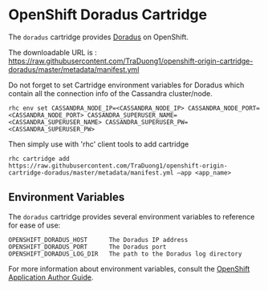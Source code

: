 # OpenShift Doradus Cartridge

The `doradus` cartridge provides [Doradus](https://github.com/dell-oss/Doradus) on OpenShift.

The downloadable URL is : https://raw.githubusercontent.com/TraDuong1/openshift-origin-cartridge-doradus/master/metadata/manifest.yml

Do not forget to set Cartridge environment variables for Doradus which contain all the connection info of the Cassandra cluster/node.

    rhc env set CASSANDRA_NODE_IP=<CASSANDRA_NODE_IP> CASSANDRA_NODE_PORT=<CASSANDRA_NODE_PORT> CASSANDRA_SUPERUSER_NAME=<CASSANDRA_SUPERUSER_NAME> CASSANDRA_SUPERUSER_PW=<CASSANDRA_SUPERUSER_PW>

Then simply use with 'rhc' client tools to add cartridge

    rhc cartridge add https://raw.githubusercontent.com/TraDuong1/openshift-origin-cartridge-doradus/master/metadata/manifest.yml —app <app_name>


## Environment Variables

The `doradus` cartridge provides several environment variables to reference for ease
of use:

    OPENSHIFT_DORADUS_HOST      The Doradus IP address
    OPENSHIFT_DORADUS_PORT      The Doradus port
    OPENSHIFT_DORADUS_LOG_DIR   The path to the Doradus log directory

For more information about environment variables, consult the
[OpenShift Application Author Guide](https://github.com/openshift/origin-server/blob/master/node/README.writing_applications.md).
